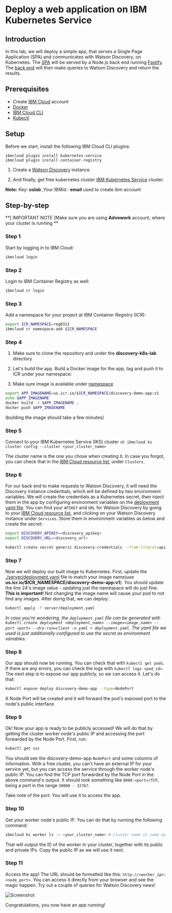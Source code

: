 # Deploy a web application on IBM Kubernetes Service

## Introduction

In this lab, we will deploy a simple app, that serves a Single Page Application (SPA) and communicates with Watson Discovery, on Kubernetes. The [SPA](./react-app) will be served by a Node.js back end running [Fastify](https://fastify.io). The [back end](./server) will then make queries to Watson Discovery and return the results.

## Prerequisites

- Create [IBM Cloud](https://ibm.biz/BdfsdZ) account 
- [Docker](https://www.docker.com/get-started)
- [IBM Cloud CLI](https://github.com/IBM-Cloud/ibm-cloud-cli-release#downloads)
- [Kubectl](https://v1-18.docs.kubernetes.io/docs/tasks/tools/install-kubectl/)

## Setup

Before we start, install the following IBM Cloud CLI plugins:

```
ibmcloud plugin install kubernetes-service
ibmcloud plugin install container-registry
```

1. Create a [Watson Discovery](https://cloud.ibm.com/catalog/services/watson-discovery) instance.

1. And finally, get free kubernetes cluster [IBM Kubernetes Service](https://cfclab.mybluemix.net/) cluster.

__Note:__ Key: __oslab__ ,Your IBMid : __email__ used to create ibm account


## Step-by-step

**[ IMPORTANT NOTE ]Make sure you are using __Advowork__ account, where your cluster is running **


### Step 1

Start by logging in to IBM Cloud:

```sh
ibmcloud login
```

### Step 2

Login to IBM Container Registry as well:

```sh
ibmcloud cr login
```

### Step 3

Add a namespace for your project at IBM Container Registry (ICR):

```sh
export ICR_NAMESPACE=reg0312
ibmcloud cr namespace-add $ICR_NAMESPACE
```

### Step 4

1. Make sure to clone the repository and under the __discovery-k8s-lab__ directory

2. Let's build the app. Build a Docker image for the app, tag and push it to ICR under your namespace:

3. Make sure image is available under [namespace](https://cloud.ibm.com/registry/namespaces)


```sh
export APP_IMAGENAME=us.icr.io/$ICR_NAMESPACE/discovery-demo-app:v1
echo $APP_IMAGENAME
docker build -t $APP_IMAGENAME .
docker push $APP_IMAGENAME
```

(building the image should take a few minutes)

### Step 5
 Connect to your IBM Kubernetes Service (IKS) cluster
    ```sh
    ibmcloud ks cluster config --cluster <your_cluster_name>    
    ```

The cluster name is the one you chose when creating it. In case you forgot, you can check that in the [IBM Cloud resource list](https://cloud.ibm.com/resources), under `Clusters`.

### Step 6

For our back end to make requests to Watson Discovery, it will need the Discovery instance credentials, which will be defined by two environment variables. We will create the credentials as a Kubernetes secret, then inject them in the app by configuring environment variables on the [deployment yaml file](./server/deployment.yaml). You can find your `APIKEY` and `URL` for Watson Discovery by going to your [IBM Cloud resource list](https://cloud.ibm.com/resources), and clicking on your Watson Discovery instance under `Services`. Store them in environment variables as below and create the secret:

```sh
export DISCOVERY_APIKEY=<discovery_apikey>
export DISCOVERY_URL=<discovery_url>

kubectl create secret generic discovery-credentials --from-literal=api-key=$DISCOVERY_APIKEY --from-literal=url=$DISCOVERY_URL
```

### Step 7

Now we will deploy our built image to Kubernetes. First, update the [./server/deployment.yaml](./server/deployment.yaml) file to match your image name(use __us.icr.io/$ICR_NAMESPACE/discovery-demo-app:v1__). You should update the line 24's image value - updating just the namespace will do just fine. **This is important!** Not changing the image name will cause your pod to not find any images. 
After doing that, we can deploy:

```sh
kubectl apply -f server/deployment.yaml
```

_In case you're wondering, the `deployment.yaml` file can be generated with `kubectl create deployment <deployment_name> --image=<image_name> --port <port> --dry-run=client -o yaml > deployment.yaml`. The yaml file we used is just additionally configured to use the secret as environment variables._

### Step 8

Our app should now be running. You can check that with `kubectl get pods`. If there are any errors, you can check the logs with `kubectl logs <pod_id>`. The next step is to expose our app publicly, so we can access it. Let's do that:

```sh
kubectl expose deploy discovery-demo-app --type=NodePort
```

A Node Port will be created and it will forward the pod's exposed port to the node's public interface

### Step 9

Ok! Now your app is ready to be publicly accessed! We will do that by getting the cluster worker node's public IP and accessing the port forwarded by the Node Port. First, run:

```sh
kubectl get svc
```

You should see the discovery-demo-app `NodePort` and some columns of information. With a free cluster, you can't have an external IP for your service yet, but you can access the service through the worker node's public IP. You can find the TCP port forwarded by the Node Port in the above command's output. It should look something like `8080:<port>/TCP`, being a port in the range `30000 - 32767`.

Take note of the port. You will use it to access the app.

### Step 10

Get your worker node's public IP. You can do that by running the following command:

```sh
ibmcloud ks worker ls -c <your_cluster_name> # Cluster name is same as in step 5
```

That will output the ID of the worker in your cluster, together with its public and private IPs. Copy the public IP as we will use it next.

### Step 11

Access the app! The URL should be formatted like this: `http://<worker_ip>:<node_port>`. You can access it directly from your browser and see the magic happen. Try out a couple of queries for Watson Discovery news!

![Screenshot](./doc/images/screenshot.png)

Congratulations, you now have an app running!


